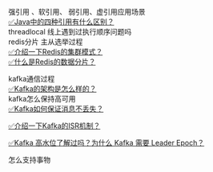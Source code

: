 强引用 、软引用、 弱引用、虚引用应用场景<br />[✅Java中的四种引用有什么区别？](https://www.yuque.com/hollis666/fo22bm/mx9eo0s2s5iaah2s?view=doc_embed)<br />threadlocal 线上遇到过执行顺序问题吗<br />redis分片 主从选举过程<br />[✅介绍一下Redis的集群模式？](https://www.yuque.com/hollis666/fo22bm/namhuv165lorwudw?view=doc_embed)<br />[✅什么是Redis的数据分片？](https://www.yuque.com/hollis666/fo22bm/fm1elfrg5mn9iw65?view=doc_embed)

kafka通信过程 <br />[✅Kafka的架构是怎么样的？](https://www.yuque.com/hollis666/fo22bm/glnsckpypwycgh54?view=doc_embed)<br />kafka怎么保持高可用 <br />[✅Kafka如何保证消息不丢失？](https://www.yuque.com/hollis666/fo22bm/imx4a7z8zq65erlo?view=doc_embed)

[✅介绍一下Kafka的ISR机制？](https://www.yuque.com/hollis666/fo22bm/sysbmls6p386aow0?view=doc_embed)

[✅Kafka 高水位了解过吗？为什么 Kafka 需要 Leader Epoch？](https://www.yuque.com/hollis666/fo22bm/uw9757?view=doc_embed)


怎么支持事物

